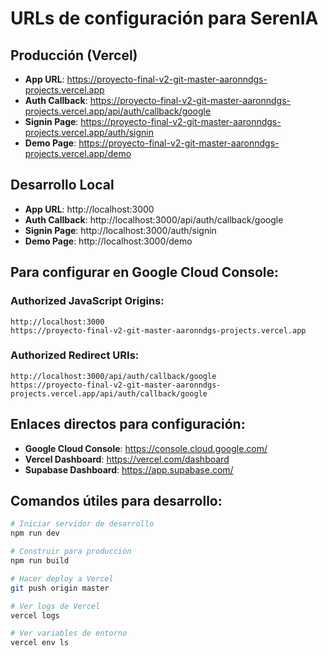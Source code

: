 # URLs de configuración para SerenIA

## Producción (Vercel)
- **App URL**: https://proyecto-final-v2-git-master-aaronndgs-projects.vercel.app
- **Auth Callback**: https://proyecto-final-v2-git-master-aaronndgs-projects.vercel.app/api/auth/callback/google
- **Signin Page**: https://proyecto-final-v2-git-master-aaronndgs-projects.vercel.app/auth/signin
- **Demo Page**: https://proyecto-final-v2-git-master-aaronndgs-projects.vercel.app/demo

## Desarrollo Local
- **App URL**: http://localhost:3000
- **Auth Callback**: http://localhost:3000/api/auth/callback/google
- **Signin Page**: http://localhost:3000/auth/signin
- **Demo Page**: http://localhost:3000/demo

## Para configurar en Google Cloud Console:

### Authorized JavaScript Origins:
```
http://localhost:3000
https://proyecto-final-v2-git-master-aaronndgs-projects.vercel.app
```

### Authorized Redirect URIs:
```
http://localhost:3000/api/auth/callback/google
https://proyecto-final-v2-git-master-aaronndgs-projects.vercel.app/api/auth/callback/google
```

## Enlaces directos para configuración:

- **Google Cloud Console**: https://console.cloud.google.com/
- **Vercel Dashboard**: https://vercel.com/dashboard
- **Supabase Dashboard**: https://app.supabase.com/

## Comandos útiles para desarrollo:

```bash
# Iniciar servidor de desarrollo
npm run dev

# Construir para producción
npm run build

# Hacer deploy a Vercel
git push origin master

# Ver logs de Vercel
vercel logs

# Ver variables de entorno
vercel env ls
```
